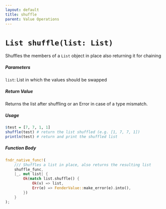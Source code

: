 ```yaml
---
layout: default
title: shuffle
parent: Value Operations
---
```


# `List shuffle(list: List)`
Shuffles the members of a `List` object in place also returning it for chaining

##### Parameters
`list`: List in which the values should be swapped

##### Return Value
Returns the list after shuffling or an Error in case of a type mismatch.

##### Usage
```r
$test = [7, 7, 1, 1]
shuffle(test) # return the list shuffled (e.g. [1, 7, 7, 1])
println(test) # return and print the shuffled list
```

##### Function Body
```rust
fndr_native_func!(
    /// Shuffles a list in place, also returns the resulting list
    shuffle_func,
    |_, mut list| {
        Ok(match list.shuffle() {
            Ok(v) => list,
            Err(e) => FenderValue::make_error(e).into(),
        })
    }
);
```